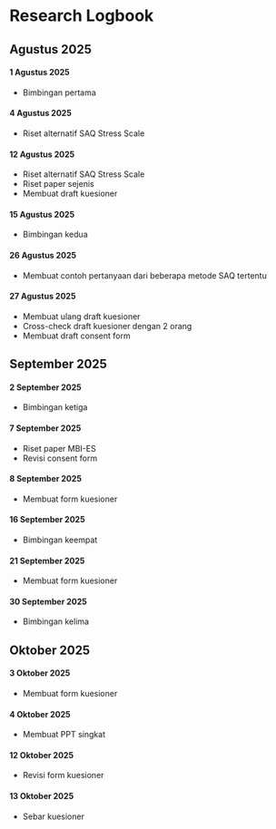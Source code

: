 # Research Logbook

## Agustus 2025

#### 1 Agustus 2025
- Bimbingan pertama

#### 4 Agustus 2025
- Riset alternatif SAQ Stress Scale

#### 12 Agustus 2025
- Riset alternatif SAQ Stress Scale
- Riset paper sejenis
- Membuat draft kuesioner

#### 15 Agustus 2025
- Bimbingan kedua

#### 26 Agustus 2025
- Membuat contoh pertanyaan dari beberapa metode SAQ tertentu

#### 27 Agustus 2025
- Membuat ulang draft kuesioner
- Cross-check draft kuesioner dengan 2 orang
- Membuat draft consent form

## September 2025

#### 2 September 2025
- Bimbingan ketiga

#### 7 September 2025
- Riset paper MBI-ES
- Revisi consent form

#### 8 September 2025
- Membuat form kuesioner

#### 16 September 2025
- Bimbingan keempat

#### 21 September 2025
- Membuat form kuesioner

#### 30 September 2025
- Bimbingan kelima

## Oktober 2025

#### 3 Oktober 2025
- Membuat form kuesioner

#### 4 Oktober 2025
- Membuat PPT singkat

#### 12 Oktober 2025
- Revisi form kuesioner

#### 13 Oktober 2025
- Sebar kuesioner